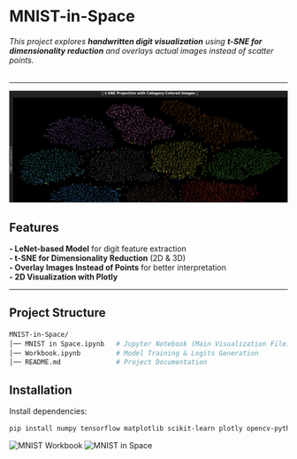 # MNIST-in-Space

###### This project explores **handwritten digit visualization** using **t-SNE for dimensionality reduction** and overlays actual images instead of scatter points. 
---

![Alt Text](https://raw.githubusercontent.com/AshishJangra27/MNIST-in-Space/refs/heads/main/training_60k.png)

## Features
**- LeNet-based Model** for digit feature extraction  
**- t-SNE for Dimensionality Reduction** (2D & 3D)  
**- Overlay Images Instead of Points** for better interpretation  
**- 2D Visualization with Plotly**  

---

## Project Structure
```bash
MNIST-in-Space/
│── MNIST in Space.ipynb   # Jupyter Notebook (Main Visualization File)
│── Workbook.ipynb         # Model Training & Logits Generation
│── README.md              # Project Documentation
```

## Installation
Install dependencies:
```bash
pip install numpy tensorflow matplotlib scikit-learn plotly opencv-python seaborn
```


![MNIST Workbook](https://colab.research.google.com/drive/12b2UcXQungW8yuQD283ybI4u7M5HNGPz?usp=sharing)
![MNIST in Space](https://colab.research.google.com/drive/1lOwKwAFUzuvNTsKxnHCDB4EH0SW6Vnij?usp=sharing)


